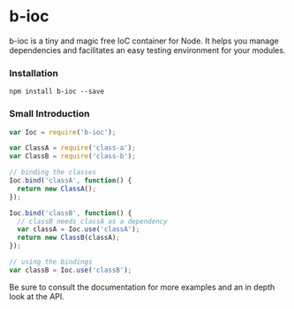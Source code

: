 # b-ioc

b-ioc is a tiny and magic free IoC container for Node. It helps you manage dependencies and facilitates an easy testing environment for your modules.

### Installation

```
npm install b-ioc --save
```

### Small Introduction

```js
var Ioc = require('b-ioc');

var ClassA = require('class-a');
var ClassB = require('class-b');

// binding the classes
Ioc.bind('classA', function() {
  return new ClassA();
});

Ioc.bind('classB', function() {
  // classB needs classA as a dependency
  var classA = Ioc.use('classA');
  return new ClassB(classA);
});

// using the bindings
var classB = Ioc.use('classB');
```

Be sure to consult the documentation for more examples and an in depth look at the API.
